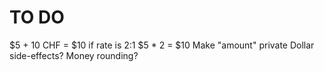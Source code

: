# TO DO

$5 + 10 CHF = $10 if rate is 2:1
$5 * 2 = $10
Make "amount" private
Dollar side-effects?
Money rounding?